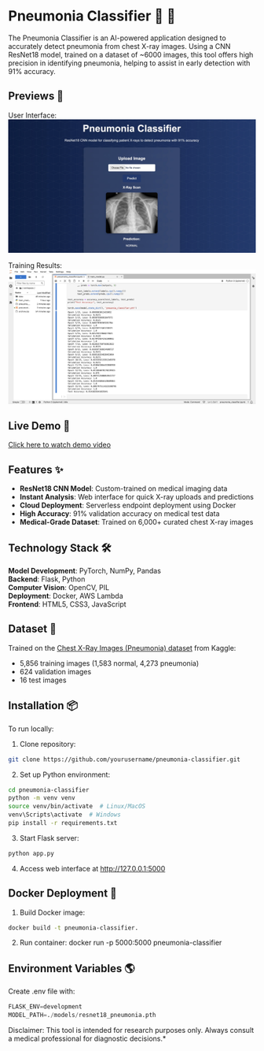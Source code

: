 # Pneumonia Classifier 🔬 🏥
The Pneumonia Classifier is an AI-powered application designed to accurately detect pneumonia from chest X-ray images. Using a CNN ResNet18 model, trained on a dataset of ~6000 images, this tool offers high precision in identifying pneumonia, helping to assist in early detection with 91% accuracy.


## Previews 👀 
User Interface:
[![UI Screenshot](images/UI_Image_2.png)]() 

Training Results:
[![Accuracy Metrics](images/training_results.png)]()  

## Live Demo 🚀  
[Click here to watch demo video](https://youtu.be/WvA1P5bwaVU)  

## Features ✨  
- **ResNet18 CNN Model**: Custom-trained on medical imaging data  
- **Instant Analysis**: Web interface for quick X-ray uploads and predictions  
- **Cloud Deployment**: Serverless endpoint deployment using Docker  
- **High Accuracy**: 91% validation accuracy on medical test data  
- **Medical-Grade Dataset**: Trained on 6,000+ curated chest X-ray images  

## Technology Stack 🛠️  
**Model Development**: PyTorch, NumPy, Pandas  
**Backend**: Flask, Python  
**Computer Vision**: OpenCV, PIL  
**Deployment**: Docker, AWS Lambda  
**Frontend**: HTML5, CSS3, JavaScript  

## Dataset 🔢  
Trained on the [Chest X-Ray Images (Pneumonia) dataset](https://www.kaggle.com/datasets/paultimothymooney/chest-xray-pneumonia) from Kaggle:
- 5,856 training images (1,583 normal, 4,273 pneumonia)
- 624 validation images
- 16 test images

## Installation 📦  
To run locally:  

1. Clone repository:  
```bash
git clone https://github.com/yourusername/pneumonia-classifier.git
```

2. Set up Python environment:
```bash
cd pneumonia-classifier
python -m venv venv
source venv/bin/activate  # Linux/MacOS
venv\Scripts\activate  # Windows
pip install -r requirements.txt
```

3. Start Flask server:
```bash
python app.py
```

4. Access web interface at http://127.0.0.1:5000

## Docker Deployment 🐳
1. Build Docker image:
```bash
docker build -t pneumonia-classifier.
```

2. Run container:
docker run -p 5000:5000 pneumonia-classifier

## Environment Variables 🌎
Create .env file with:
```python
FLASK_ENV=development
MODEL_PATH=./models/resnet18_pneumonia.pth
```

Disclaimer: This tool is intended for research purposes only. Always consult a medical professional for diagnostic decisions.*

